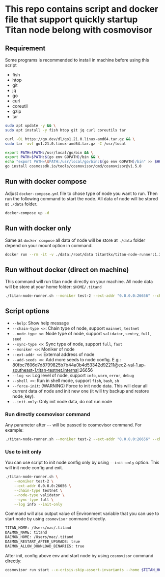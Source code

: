 # This repo contains script and docker file that support quickly startup Titan node belong with cosmovisor

## Requirement

Some programs is recommended to install in machine before using this script

- fish
- htop
- git
- jq
- go
- curl
- coreutil
- gzip
- tar

```bash
sudo apt update -y && \
sudo apt install -y fish htop git jq curl coreutils tar
```

```bash
curl -OL https://go.dev/dl/go1.21.0.linux-amd64.tar.gz && \
sudo tar -xvf go1.21.0.linux-amd64.tar.gz -C /usr/local
```

```bash
export PATH=$PATH:/usr/local/go/bin && \
export PATH=$PATH:$(go env GOPATH)/bin && \
echo "export PATH=\$PATH:/usr/local/go/bin:$(go env GOPATH)/bin" >> $HOME/.profile && \
go install cosmossdk.io/tools/cosmovisor/cmd/cosmovisor@v1.5.0
```

## Run with docker compose

Adjust `docker-compose.yml` file to chose type of node you want to run. Then run the following command to start the node. All data of node will be stored at `./data` folder.

```bash
docker-compose up -d
```

## Run with docker only

Same as `docker compose` all data of node will be store at `./data` folder depend on your mount option in command.

```bash
docker run --rm -it -v ./data:/root/data titantkx/titan-node-runner:1.3.6 --chain-type mainnet --node-type sentry --sync-type full --moniker test-node --ext-addr "0.0.0.0:26656" --log warn
```

## Run without docker (direct on machine)

This command will run titan node directly on your machine. All node data will be store at your home folder: `$HOME/.titand`

```bash
./titan-node-runner.sh --moniker test-2 --ext-addr "0.0.0.0:26656" --chain-type testnet --node-type validator --sync-type full --log info
```

## Script options

- `--help`: Show help message
- `--chain-type <>`: Chain type of node, support `mainnet`, `testnet`
- `--node-type <>`: Node type of node, support `validator`, `sentry`, `full`, `seed`
- `--sync-type <>`: Sync type of node, support `full`, `fast`
- `--moniker <>`: Moniker of node
- `--ext-addr <>`: External address of node
- `--add-seeds <>`: Add more seeds to node config. E.g.: <80fbc7606d7d8799825b7b44a0b4d53342d92211@ec2-val-1.ap-southeast-1.titan-testnet.internal>:26656
- `--log <>`: Log level of node, support `info`, `warn`, `error`, `debug`
- `--shell <>`: Run in shell mode, support `fish`, `bash`, `sh`
- `--force-init`: (WARNING) Force to init node data. This will clear all current data of node and init new one (it will try backup and restore node_key).
- `--init-only`: Only init node data, do not run node

### Run directly cosmovisor command

Any parameter after `--` will be passed to cosmovisor command. For example:

```bash
./titan-node-runner.sh --moniker test-2 --ext-addr "0.0.0.0:26656" --chain-type testnet --node-type validator --sync-type full --log info -- version
```

### Use to init only

You can use script to init node config only by using `--init-only` option. This will init node config and exit.

```bash
./titan-node-runner.sh \
    --moniker test-2 \
    --ext-addr 0.0.0.0:26656 \
    --chain-type testnet \
    --node-type validator \
    --sync-type full \
    --log info --init-only
```

Command will also output value of Environment variable that you can use to start node by using `cosmovisor` command directly.

```bash
TITAN_HOME: /Users/mac/.titand
DAEMON_NAME: titand
DAEMON_HOME: /Users/mac/.titand
DAEMON_RESTART_AFTER_UPGRADE: true
DAEMON_ALLOW_DOWNLOAD_BINARIES: true
```

After init, config above env and start node by using `cosmovisor` command directly:

```bash
cosmovisor run start --x-crisis-skip-assert-invariants --home $TITAN_HOME
```
